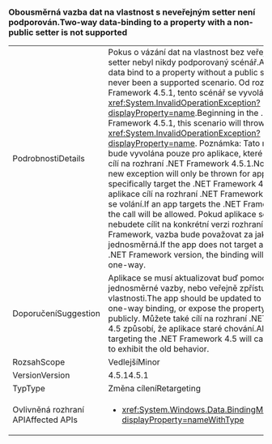 ### <a name="two-way-data-binding-to-a-property-with-a-non-public-setter-is-not-supported"></a><span data-ttu-id="6ffeb-101">Obousměrná vazba dat na vlastnost s neveřejným setter není podporován.</span><span class="sxs-lookup"><span data-stu-id="6ffeb-101">Two-way data-binding to a property with a non-public setter is not supported</span></span>

|   |   |
|---|---|
|<span data-ttu-id="6ffeb-102">Podrobnosti</span><span class="sxs-lookup"><span data-stu-id="6ffeb-102">Details</span></span>|<span data-ttu-id="6ffeb-103">Pokus o vázání dat na vlastnost bez veřejné metody setter nebyl nikdy podporovaný scénář.</span><span class="sxs-lookup"><span data-stu-id="6ffeb-103">Attempting to data bind to a property without a public setter has never been a supported scenario.</span></span> <span data-ttu-id="6ffeb-104">Od rozhraní .NET Framework 4.5.1, tento scénář se vyvolá <xref:System.InvalidOperationException?displayProperty=name>.</span><span class="sxs-lookup"><span data-stu-id="6ffeb-104">Beginning in the .NET Framework 4.5.1, this scenario will throw an <xref:System.InvalidOperationException?displayProperty=name>.</span></span> <span data-ttu-id="6ffeb-105">Poznámka: Tato nová výjimka bude vyvolána pouze pro aplikace, které specificky cílí na rozhraní .NET Framework 4.5.1.</span><span class="sxs-lookup"><span data-stu-id="6ffeb-105">Note that this new exception will only be thrown for apps that specifically target the .NET Framework 4.5.1.</span></span> <span data-ttu-id="6ffeb-106">Pokud aplikace cílí na rozhraní .NET Framework 4.5, povolí se volání.</span><span class="sxs-lookup"><span data-stu-id="6ffeb-106">If an app targets the .NET Framework 4.5, the call will be allowed.</span></span> <span data-ttu-id="6ffeb-107">Pokud aplikace sdělení nebudete cílit na konkrétní verzi rozhraní .NET Framework, vazba bude považovat za jako jednosměrná.</span><span class="sxs-lookup"><span data-stu-id="6ffeb-107">If the app does not target a particular .NET Framework version, the binding will be treated as one-way.</span></span>|
|<span data-ttu-id="6ffeb-108">Doporučení</span><span class="sxs-lookup"><span data-stu-id="6ffeb-108">Suggestion</span></span>|<span data-ttu-id="6ffeb-109">Aplikace se musí aktualizovat buď pomocí jednosměrné vazby, nebo veřejně zpřístupnit setter vlastnosti.</span><span class="sxs-lookup"><span data-stu-id="6ffeb-109">The app should be updated to either use one-way binding, or expose the property's setter publicly.</span></span> <span data-ttu-id="6ffeb-110">Můžete také cílí na rozhraní .NET Framework 4.5 způsobí, že aplikace staré chování.</span><span class="sxs-lookup"><span data-stu-id="6ffeb-110">Alternatively, targeting the .NET Framework 4.5 will cause the app to exhibit the old behavior.</span></span>|
|<span data-ttu-id="6ffeb-111">Rozsah</span><span class="sxs-lookup"><span data-stu-id="6ffeb-111">Scope</span></span>|<span data-ttu-id="6ffeb-112">Vedlejší</span><span class="sxs-lookup"><span data-stu-id="6ffeb-112">Minor</span></span>|
|<span data-ttu-id="6ffeb-113">Version</span><span class="sxs-lookup"><span data-stu-id="6ffeb-113">Version</span></span>|<span data-ttu-id="6ffeb-114">4.5.1</span><span class="sxs-lookup"><span data-stu-id="6ffeb-114">4.5.1</span></span>|
|<span data-ttu-id="6ffeb-115">Typ</span><span class="sxs-lookup"><span data-stu-id="6ffeb-115">Type</span></span>|<span data-ttu-id="6ffeb-116">Změna cílení</span><span class="sxs-lookup"><span data-stu-id="6ffeb-116">Retargeting</span></span>|
|<span data-ttu-id="6ffeb-117">Ovlivněná rozhraní API</span><span class="sxs-lookup"><span data-stu-id="6ffeb-117">Affected APIs</span></span>|<ul><li><xref:System.Windows.Data.BindingMode.TwoWay?displayProperty=nameWithType></li></ul>|

